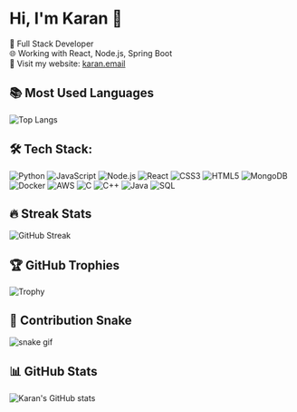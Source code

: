 # Hi, I'm Karan 👋

🚀 Full Stack Developer  
🌐 Working with React, Node.js, Spring Boot  
💼 Visit my website: [karan.email](https://karan.email)

## 📚 Most Used Languages
![Top Langs](https://github-readme-stats.vercel.app/api/top-langs/?username=knkrn5&layout=compact&theme=radical)

## 🛠️ Tech Stack:

![Python](https://img.shields.io/badge/Python-3670A0?style=for-the-badge&logo=python&logoColor=ffdd54)
![JavaScript](https://img.shields.io/badge/JavaScript-323330?style=for-the-badge&logo=javascript&logoColor=f7df1e)
![Node.js](https://img.shields.io/badge/Node.js-339933?style=for-the-badge&logo=nodedotjs&logoColor=white)
![React](https://img.shields.io/badge/React-20232A?style=for-the-badge&logo=react&logoColor=61DAFB)
![CSS3](https://img.shields.io/badge/CSS3-1572B6?style=for-the-badge&logo=css3&logoColor=white)
![HTML5](https://img.shields.io/badge/HTML5-E34F26?style=for-the-badge&logo=html5&logoColor=white)
![MongoDB](https://img.shields.io/badge/MongoDB-4EA94B?style=for-the-badge&logo=mongodb&logoColor=white)
![Docker](https://img.shields.io/badge/Docker-2496ED?style=for-the-badge&logo=docker&logoColor=white)
![AWS](https://img.shields.io/badge/AWS-FF9900?style=for-the-badge&logo=amazonaws&logoColor=white)
![C](https://img.shields.io/badge/C-00599C?style=for-the-badge&logo=c&logoColor=white)
![C++](https://img.shields.io/badge/C++-00599C?style=for-the-badge&logo=cplusplus&logoColor=white)
![Java](https://img.shields.io/badge/Java-ED8B00?style=for-the-badge&logo=java&logoColor=white)
![SQL](https://img.shields.io/badge/SQL-4479A1?style=for-the-badge&logo=postgresql&logoColor=white)


## 🔥 Streak Stats
![GitHub Streak](https://streak-stats.demolab.com/?user=knkrn5&theme=radical)

## 🏆 GitHub Trophies
![Trophy](https://github-profile-trophy.vercel.app/?username=knkrn5&theme=radical)

## 🐍 Contribution Snake
![snake gif](https://raw.githubusercontent.com/knkrn5/knkrn5/output/github-contribution-grid-snake.svg)


## 📊 GitHub Stats
![Karan's GitHub stats](https://github-readme-stats.vercel.app/api?username=knkrn5&show_icons=true&theme=radical)

